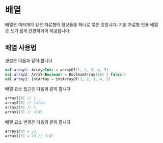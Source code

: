 배열
======

배열은 여러개의 같은 자료형의 정보들을 하나로 묶은 것입니다.
기본 자료형 전용 배열은 쓰기 쉽게 간편화되어 제공됩니다.

배열 사용법
----
생성은 다음과 같이 합니다
```kotlin
val array1: Array<Int> = arrayOf(1, 2, 3, 4, 5)
val array2: ArraY<Boolean> = BooleanArray(10) { false }
val array3: IntArray = intArrayOf(1, 2, 3, 4, 5)
```

배열 요소 접근은 다음과 같이 합니다
```kotlin
array1[0] // 1
array2[5] // false
array3[4] // 5
array1[5] // 오류!
```

배열 요소 변경은 다음과 같이 합니다
```kotlin
array1[0] = 23
array1[5] = 23 // 오류!
```